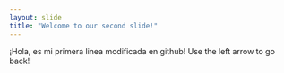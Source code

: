 ```yaml
---
layout: slide
title: "Welcome to our second slide!"
---
```

¡Hola, es mi primera linea modificada en github!
Use the left arrow to go back!
